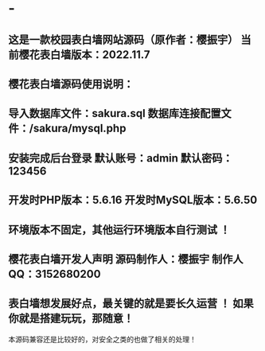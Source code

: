 # -
这是一款校园表白墙网站源码（原作者：樱振宇）
当前樱花表白墙版本：2022.11.7
----------------------------------------------------------------
樱花表白墙源码使用说明：
----------------------------------------------------------------
导入数据库文件：sakura.sql
数据库连接配置文件：/sakura/mysql.php
----------------------------------------------------------------
安装完成后台登录
默认账号：admin 
默认密码：123456
----------------------------------------------------------------
开发时PHP版本：5.6.16
开发时MySQL版本：5.6.50
----------------------------------------------------------------
环境版本不固定，其他运行环境版本自行测试 ！
----------------------------------------------------------------
樱花表白墙开发人声明
源码制作人：樱振宇
制作人QQ：3152680200
----------------------------------------------------------------
表白墙想发展好点，最关键的就是要长久运营 ！
如果你就是搭建玩玩，那随意！
----------------------------------------------------------------
本源码兼容还是比较好的，对安全之类的也做了相关的处理！
